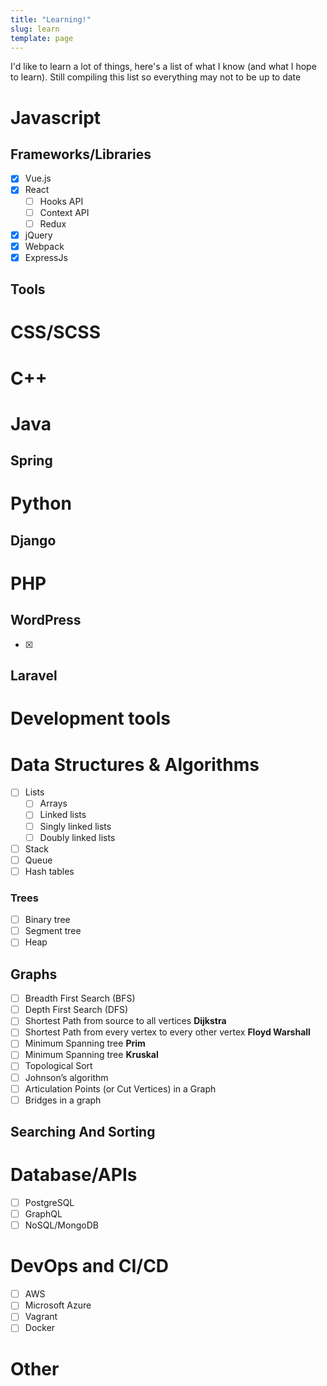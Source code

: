 ```yaml
---
title: "Learning!"
slug: learn
template: page
---
```


I'd like to learn a lot of things, here's a list of what I know (and what I hope to learn). Still compiling this list so everything may not to be up to date

# Javascript

## Frameworks/Libraries

- [x] Vue.js
- [x] React
  - [ ] Hooks API
  - [ ] Context API
  - [ ] Redux
- [x] jQuery
- [x] Webpack
- [x] ExpressJs

## Tools

# CSS/SCSS

# C++

# Java

## Spring

# Python

## Django

# PHP

## WordPress

- [x]

## Laravel

# Development tools

# Data Structures & Algorithms

- [ ] Lists
  - [ ] Arrays
  - [ ] Linked lists
  - [ ] Singly linked lists
  - [ ] Doubly linked lists
- [ ] Stack
- [ ] Queue
- [ ] Hash tables

### Trees

- [ ] Binary tree
- [ ] Segment tree
- [ ] Heap

## Graphs

- [ ] Breadth First Search (BFS)
- [ ] Depth First Search (DFS)
- [ ] Shortest Path from source to all vertices **Dijkstra**
- [ ] Shortest Path from every vertex to every other vertex **Floyd Warshall**
- [ ] Minimum Spanning tree **Prim**
- [ ] Minimum Spanning tree **Kruskal**
- [ ] Topological Sort
- [ ] Johnson’s algorithm
- [ ] Articulation Points (or Cut Vertices) in a Graph
- [ ] Bridges in a graph

## Searching And Sorting

# Database/APIs

- [ ] PostgreSQL
- [ ] GraphQL
- [ ] NoSQL/MongoDB

# DevOps and CI/CD

- [ ] AWS
- [ ] Microsoft Azure
- [ ] Vagrant
- [ ] Docker

# Other
